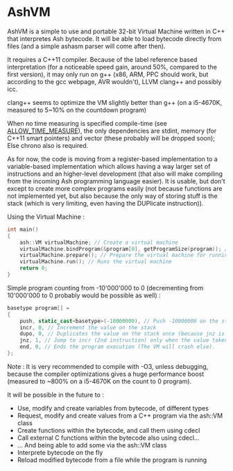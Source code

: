 # AshVM
AshVM is a simple to use and portable 32-bit Virtual Machine written in C++ that interpretes Ash bytecode.
It will be able to load bytecode directly from files (and a simple ashasm parser will come after then).

It requires a C++11 compiler. Because of the label reference based interpretation (for a noticeable speed gain, around 50%, compared to the first version), it may only run on g++ (x86, ARM, PPC should work, but according to the gcc webpage, AVR wouldn't), LLVM clang++ and possibly icc.

clang++ seems to optimize the VM slightly better than g++ (on a i5-4670K, measured to 5~10% on the countdown program)

When no time measuring is specified compile-time (see [ALLOW_TIME_MEASURE](https://github.com/AsuMagic/AshVM/blob/master/vm.cpp#L3)), the only dependencies are stdint, memory (for C++11 smart pointers) and vector (these probably will be dropped soon); Else chrono also is required.

As for now, the code is moving from a register-based implementation to a variable-based implementation which allows having a way larger set of instructions and an higher-level development (that also will make compiling from the incoming Ash programming language easier). It is usable, but don't except to create more complex programs easily (not because functions are not implemented yet, but also because the only way of storing stuff is the stack (which is very limiting, even having the DUPlicate instruction)).

Using the Virtual Machine :
```c++
int main()
{
	ash::VM virtualMachine; // Create a virtual machine
	virtualMachine.bindProgram(&program[0], getProgramSize(program)); // Binds an array called "program", see next piece of code and gets its size (getProgramSize is a macro to get program's size)
	virtualMachine.prepare(); // Prepare the virtual machine for running
	virtualMachine.run(); // Runs the virtual machine
	return 0;
}
```

Simple program counting from -10'000'000 to 0 (decrementing from 10'000'000 to 0 probably would be possible as well) :
```c++
basetype program[] =
{
	push, static_cast<basetype>(-10000000), // Push -10000000 on the stack
	incr, 0, // Increment the value on the stack
	dupo, 0, // Duplicates the value on the stack once (because jnz is going to destroy one)
	jnz, 1, // Jump to incr (2nd instruction) only when the value taken ontop of the stack is NOT zero
	end, 0, // Ends the program execution (The VM will crash else).
};
```

Note : It is very recommended to compile with -O3, unless debugging, because the compiler optimizations gives a huge performance boost (measured to ~800% on a i5-4670K on the count to 0 program).

It will be possible in the future to :
* Use, modify and create variables from bytecode, of different types
* Request, modify and create values from a C++ program via the ash::VM class
* Create functions within the bytecode, and call them using cdecl
* Call external C functions within the bytecode also using cdecl...
* ... And being able to add some via the ash::VM class
* Interprete bytecode on the fly
* Reload modified bytecode from a file while the program is running
